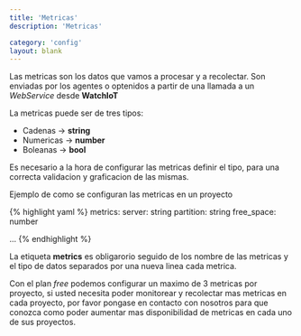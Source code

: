 ```yaml
---
title: 'Metricas'
description: 'Metricas'

category: 'config'
layout: blank
---
```


Las metricas son los datos que vamos a procesar y a recolectar. Son enviadas por los agentes o optenidos a partir de una
llamada a un *WebService* desde **WatchIoT**

La metricas puede ser de tres tipos:

* Cadenas    -> **string**
* Numericas  -> **number**
* Boleanas   -> **bool**

Es necesario a la hora de configurar las metricas definir el tipo, para una correcta validacion y
graficacion de las mismas.

Ejemplo de como se configuran las metricas en un proyecto

{% highlight yaml %}
metrics:
    server: string
    partition: string
    free_space: number

...
{% endhighlight %}

La etiqueta **metrics** es obligarorio seguido de los nombre de las metricas y el tipo de datos separados por una nueva linea
cada metrica.

Con el plan *free* podemos configurar un maximo de 3 metricas por proyecto, si usted necesita poder monitorear y recolectar mas metricas
en cada proyecto, por favor pongase en contacto con nosotros para que conozca como poder aumentar mas disponibilidad de
metricas en cada uno de sus proyectos.